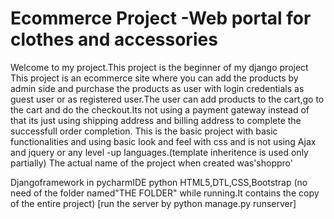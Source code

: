 # Ecommerce Project -Web portal for clothes and accessories
Welcome to my project.This project is the beginner of my django project
This project is an ecommerce site where you can add the products by admin side and purchase the products as user with login credentials as guest user or as registered user.The user can add products to the cart,go to the cart and do the checkout.Its not using a payment gateway instead of that its just using  shipping address and billing address to complete the successfull order completion. 
This is the basic project with basic functionalities and using basic look and feel  with css and is not using Ajax and jquery or any level -up languages.(template inheritence is used only partially)
The actual name of the project when created was'shoppro'

Djangoframework in pycharmIDE
python
HTML5,DTL,CSS,Bootstrap
(no need of the folder named"THE FOLDER" while running.It contains the copy of the entire project)
[run the server by python manage.py runserver]
